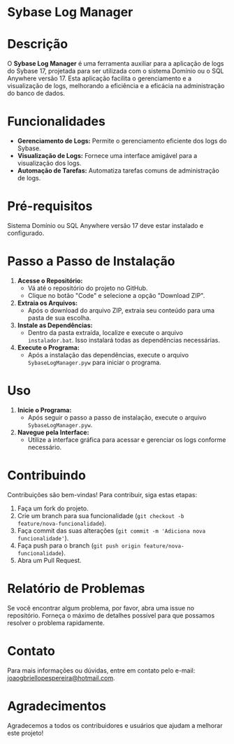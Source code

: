 <!DOCTYPE html> <html lang="pt-BR"> <head> <meta charset="UTF-8"> <meta name="viewport" content="width=device-width, initial-scale=1.0"> </head> <body> <h1>Sybase Log Manager</h1>
<h1>Descrição</h1>
<p>O <strong>Sybase Log Manager</strong> é uma ferramenta auxiliar para a aplicação de logs do Sybase 17, projetada para ser utilizada com o sistema Domínio ou o SQL Anywhere versão 17. Esta aplicação facilita o gerenciamento e a visualização de logs, melhorando a eficiência e a eficácia na administração do banco de dados.</p>

<h1>Funcionalidades</h1>
<ul>
    <li><strong>Gerenciamento de Logs:</strong> Permite o gerenciamento eficiente dos logs do Sybase.</li>
    <li><strong>Visualização de Logs:</strong> Fornece uma interface amigável para a visualização dos logs.</li>
    <li><strong>Automação de Tarefas:</strong> Automatiza tarefas comuns de administração de logs.</li>
</ul>

<h1>Pré-requisitos</h1>
<p>Sistema Domínio ou SQL Anywhere versão 17 deve estar instalado e configurado.</p>

<h1>Passo a Passo de Instalação</h1>
<ol>
    <li><strong>Acesse o Repositório:</strong>
        <ul>
            <li>Vá até o repositório do projeto no GitHub.</li>
            <li>Clique no botão "Code" e selecione a opção "Download ZIP".</li>
        </ul>
    </li>
    <li><strong>Extraia os Arquivos:</strong>
        <ul>
            <li>Após o download do arquivo ZIP, extraia seu conteúdo para uma pasta de sua escolha.</li>
        </ul>
    </li>
    <li><strong>Instale as Dependências:</strong>
        <ul>
            <li>Dentro da pasta extraída, localize e execute o arquivo <code>instalador.bat</code>. Isso instalará todas as dependências necessárias.</li>
        </ul>
    </li>
    <li><strong>Execute o Programa:</strong>
        <ul>
            <li>Após a instalação das dependências, execute o arquivo <code>SybaseLogManager.pyw</code> para iniciar o programa.</li>
        </ul>
    </li>
</ol>

<h1>Uso</h1>
<ol>
    <li><strong>Inicie o Programa:</strong>
        <ul>
            <li>Após seguir o passo a passo de instalação, execute o arquivo <code>SybaseLogManager.pyw</code>.</li>
        </ul>
    </li>
    <li><strong>Navegue pela Interface:</strong>
        <ul>
            <li>Utilize a interface gráfica para acessar e gerenciar os logs conforme necessário.</li>
        </ul>
    </li>
</ol>

<h1>Contribuindo</h1>
<p>Contribuições são bem-vindas! Para contribuir, siga estas etapas:</p>
<ol>
    <li>Faça um fork do projeto.</li>
    <li>Crie um branch para sua funcionalidade (<code>git checkout -b feature/nova-funcionalidade</code>).</li>
    <li>Faça commit das suas alterações (<code>git commit -m 'Adiciona nova funcionalidade'</code>).</li>
    <li>Faça push para o branch (<code>git push origin feature/nova-funcionalidade</code>).</li>
    <li>Abra um Pull Request.</li>
</ol>

<h1>Relatório de Problemas</h1>
<p>Se você encontrar algum problema, por favor, abra uma issue no repositório. Forneça o máximo de detalhes possível para que possamos resolver o problema rapidamente.</p>

<h1>Contato</h1>
<p>Para mais informações ou dúvidas, entre em contato pelo e-mail: <a href="mailto:joaogbriellopespereira@hotmail.com">joaogbriellopespereira@hotmail.com</a>.</p>

<h1>Agradecimentos</h1>
<p>Agradecemos a todos os contribuidores e usuários que ajudam a melhorar este projeto!</p>
</body> </html>
